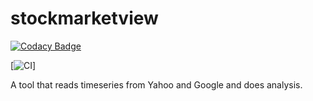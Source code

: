 # stockmarketview

[![Codacy Badge](https://api.codacy.com/project/badge/Grade/31749b533d2e4621a9c2c878f21f2ae4)](https://www.codacy.com/app/github_65/stockmarketview?utm_source=github.com&utm_medium=referral&utm_content=leonarduk/stockmarketview&utm_campaign=badger)

[![CI](https://travis-ci.org/leonarduk/stockmarketview.svg?branch=master)]

A tool that reads timeseries from Yahoo and Google and does analysis.  
